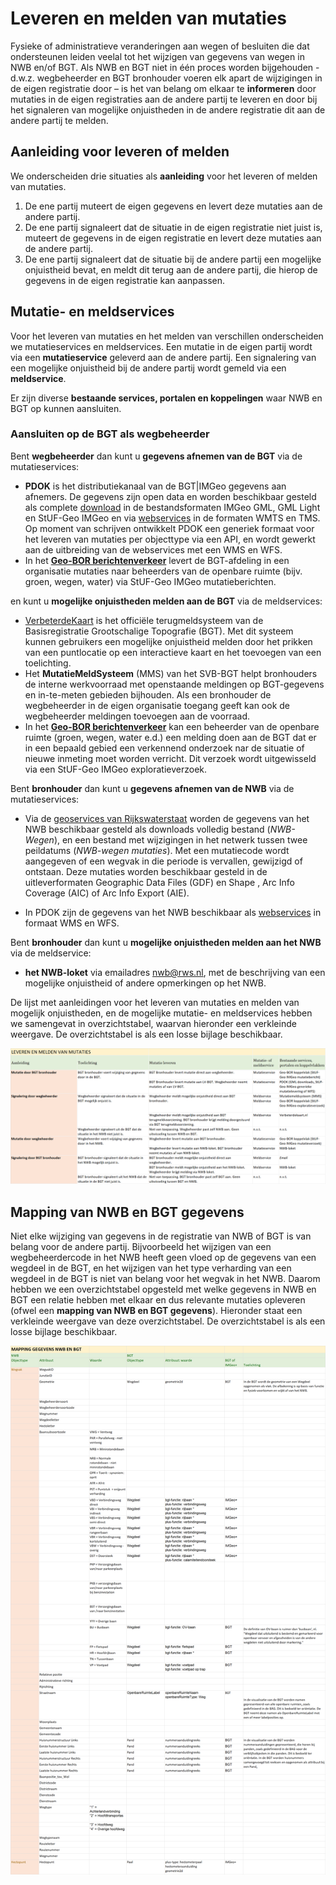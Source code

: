 # Leveren en melden van mutaties

Fysieke of administratieve veranderingen aan wegen of besluiten die dat
ondersteunen leiden veelal tot het wijzigen van gegevens van wegen in NWB en/of
BGT. Als NWB en BGT niet in één proces worden bijgehouden - d.w.z. wegbeheerder
en BGT bronhouder voeren elk apart de wijzigingen in de eigen registratie door –
is het van belang om elkaar te **informeren** door mutaties in de eigen
registraties aan de andere partij te leveren en door bij het signaleren van
mogelijke onjuistheden in de andere registratie dit aan de andere partij te
melden.

## Aanleiding voor leveren of melden
We onderscheiden drie situaties als **aanleiding** voor het leveren of melden
van mutaties.

1.  De ene partij muteert de eigen gegevens en levert deze mutaties aan de
    andere partij.
2.  De ene partij signaleert dat de situatie in de eigen registratie niet juist
    is, muteert de gegevens in de eigen registratie en levert deze mutaties aan
    de andere partij.
3.  De ene partij signaleert dat de situatie bij de andere partij een mogelijke
    onjuistheid bevat, en meldt dit terug aan de andere partij, die hierop de
    gegevens in de eigen registratie kan aanpassen.

## Mutatie- en meldservices
Voor het leveren van mutaties en het melden van verschillen onderscheiden we
mutatieservices en meldservices. Een mutatie in de eigen partij wordt via een
**mutatieservice** geleverd aan de andere partij. Een signalering van een
mogelijke onjuistheid bij de andere partij wordt gemeld via een **meldservice**.

Er zijn diverse **bestaande services, portalen en koppelingen** waar NWB en BGT
op kunnen aansluiten.

### Aansluiten op de BGT als wegbeheerder
Bent **wegbeheerder** dan kunt u **gegevens afnemen van de BGT** via de
mutatieservices:

-   **PDOK** is het distributiekanaal van de BGT\|IMGeo gegevens aan afnemers.
    De gegevens zijn open data en worden beschikbaar gesteld als
    complete [download](https://www.pdok.nl/nl/producten/pdok-downloads/download-basisregistratie-grootschalige-topografie)
    in de bestandsformaten IMGeo GML, GML Light en
    StUF-Geo IMGeo en via
    [webservices](https://www.pdok.nl/nl/producten/pdok-services/overzicht-urls/b) in de formaten WMTS en TMS. Op moment van schrijven ontwikkelt PDOK een generiek formaat voor het leveren van mutaties per objecttype via een API, en wordt
    gewerkt aan de uitbreiding van de webservices met een WMS en WFS.
-   In het **[Geo-BOR berichtenverkeer](https://www.geonovum.nl/wegwijzer/standaarden/geo-bor-berichtenverkeer-11)**
     levert de BGT-afdeling in een organisatie mutaties naar beheerders van de openbare ruimte (bijv. groen, wegen, water)
    via StUF-Geo IMGeo mutatieberichten.

en kunt u **mogelijke onjuistheden melden aan de BGT** via de meldservices:

-   [VerbeterdeKaart](https://verbeterdekaart.kadaster.nl/) is het officiële
    terugmeldsysteem van de Basisregistratie Grootschalige Topografie (BGT). Met
    dit systeem kunnen gebruikers een mogelijke onjuistheid melden door het
    prikken van een puntlocatie op een interactieve kaart en het toevoegen van
    een toelichting.
-   Het **MutatieMeldSysteem** (MMS) van het SVB-BGT helpt bronhouders de
    interne werkvoorraad met openstaande meldingen op BGT-gegevens en
    in-te-meten gebieden bijhouden. Als een bronhouder de wegbeheerder in de
    eigen organisatie toegang geeft kan ook de wegbeheerder meldingen toevoegen
    aan de voorraad.
-   In het **[Geo-BOR berichtenverkeer](https://www.geonovum.nl/wegwijzer/standaarden/geo-bor-berichtenverkeer-11)** kan een beheerder van de openbare ruimte (groen, wegen, water e.d.) een melding doen aan de BGT dat er in een bepaald gebied een verkennend onderzoek nar de situatie of nieuwe inmeting moet worden verricht. Dit verzoek wordt uitgewisseld via een StUF-Geo IMGeo
    exploratieverzoek.

Bent **bronhouder** dan kunt u **gegevens afnemen van de NWB** via de
mutatieservices:

-   Via de [geoservices van Rijkswaterstaat](https://www.rijkswaterstaat.nl/apps/geoservices/geodata/dmc/nwb-wegen/)
    worden de gegevens van het NWB beschikbaar gesteld als downloads volledig
    bestand (*NWB-Wegen*), en een bestand met wijzigingen in het netwerk tussen
    twee peildatums (*NWB-wegen mutaties*). Met een mutatiecode wordt aangegeven
    of een wegvak in die periode is vervallen, gewijzigd of ontstaan. Deze
    mutaties worden beschikbaar gesteld in de uitleverformaten Geographic Data
    Files (GDF) en Shape , Arc Info Coverage (AIC) of Arc Info Export (AIE).

-   In PDOK zijn de gegevens van het NWB beschikbaar als [webservices](https://www.pdok.nl/nl/producten/pdok-services/overzicht-urls/n)
     in formaat WMS en WFS.

Bent **bronhouder** dan kunt u **mogelijke onjuistheden melden aan het NWB** via
de meldservice:

-   **het NWB-loket** via emailadres <nwb@rws.nl>, met de beschrijving van een
    mogelijke onjuistheid of andere opmerkingen op het NWB.

De lijst met aanleidingen voor het leveren van mutaties en melden van mogelijk
onjuistheden, en de mogelijke mutatie- en meldservices hebben we samengevat in
overzichtstabel, waarvan hieronder een verkleinde weergave. De overzichtstabel
is als een losse bijlage beschikbaar.

![](media/b35c113b779b98b0f8dc463b79506253.png)

Mapping van NWB en BGT gegevens
-------------------------------

Niet elke wijziging van gegevens in de registratie van NWB of BGT is van belang
voor de andere partij. Bijvoorbeeld het wijzigen van een wegbeheerdercode in het
NWB heeft geen vloed op de gegevens van een wegdeel in de BGT, en het wijzigen
van het type verharding van een wegdeel in de BGT is niet van belang voor het
wegvak in het NWB. Daarom hebben we een overzichtstabel opgesteld met welke
gegevens in NWB en BGT een relatie hebben met elkaar en dus relevante mutaties
opleveren (ofwel een **mapping van NWB en BGT gegevens**). Hieronder staat een
verkleinde weergave van deze overzichtstabel. De overzichtstabel is als een
losse bijlage beschikbaar.

![Mapping van NWB en BGT gegevens](media/c5533a9771025aa4a6e03417092df47f.png)

